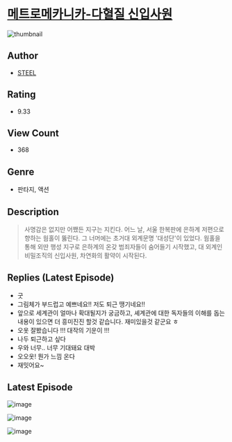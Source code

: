 # [메트로메카니카-다혈질 신입사원](https://comic.naver.com/bestChallenge/list?titleId=810383)
![thumbnail](https://image-comic.pstatic.net/user_contents_data/challenge_comic/2023/05/23/297756/upload_3559641833231758181_480x623.jpeg)

## Author
- [STEEL](https://comic.naver.com/artistTitle?id=297756)

## Rating
- 9.33

## View Count
- 368

## Genre
- 판타지, 액션

## Description
> 사명감은 없지만 어쨌든 지구는 지킨다. 어느 날, 서울 한복판에 은하계 저편으로 향하는 웜홀이 뚫린다. 그 너머에는 초거대 외계문명 '대성단'이 있었다. 웜홀을 통해 외딴 행성 지구로 은하계의 온갖 범죄자들이 숨어들기 시작했고, 대 외계인 비밀조직의 신입사원, 차연화의 활약이 시작된다.

## Replies (Latest Episode)
- 굿
- 그림체가 부드럽고 예쁘네요!! 저도 퇴근 땡기네요!!
- 앞으로 세계관이 얼마나 확대될지가 궁금하고, 셰계관에 대한 독자들의 이해를 돕는 내용이 있으면 더 흥미진진 할것 같습니다. 재미있을것 같군요 ㅎ
- 오옷 잘봤습니다 !!! 대작의 기운이 !!!
- 나두 퇴근하고 싶다
- 우와 너무.. 너무 기대돼요 대박
- 오오옷! 뭔가 느낌 온다
- 재밋어요~

## Latest Episode
![image](https://image-comic.pstatic.net/user_contents_data/challenge_comic/2023/05/23/297756/upload_4134698504958338096.jpeg)

![image](https://image-comic.pstatic.net/user_contents_data/challenge_comic/2023/05/23/297756/upload_7004846062291727666.jpeg)

![image](https://image-comic.pstatic.net/user_contents_data/challenge_comic/2023/05/23/297756/upload_3846691115620120629.jpeg)

